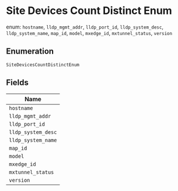 
# Site Devices Count Distinct Enum

enum: `hostname`, `lldp_mgmt_addr`, `lldp_port_id`, `lldp_system_desc`, `lldp_system_name`, `map_id`, `model`, `mxedge_id`, `mxtunnel_status`, `version`

## Enumeration

`SiteDevicesCountDistinctEnum`

## Fields

| Name |
|  --- |
| `hostname` |
| `lldp_mgmt_addr` |
| `lldp_port_id` |
| `lldp_system_desc` |
| `lldp_system_name` |
| `map_id` |
| `model` |
| `mxedge_id` |
| `mxtunnel_status` |
| `version` |


